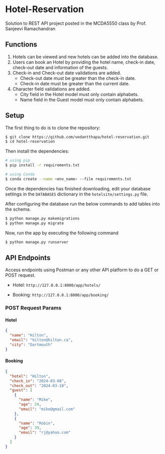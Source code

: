 # Hotel-Reservation

Solution to REST API project posted in the MCDA5550 class by Prof. Sanjeevi Ramachandran

## Functions

1. Hotels can be viewed and new hotels can be added into the database.
2. Users can book an Hotel by providing the hotel name, check-in date, check-out date and information of the guests.
3. Check-in and Check-out date validations are added.
   - Check-out date must be greater than the check-in date.
   - Check-in date must be greater than the current date.
4. Character field validations are added.
   - City field in the Hotel model must only contain alphabets.
   - Name field in the Guest model must only contain alphabets.

## Setup

The first thing to do is to clone the repository:

```sh
$ git clone https://github.com/vedantthapa/hotel-reservation.git
$ cd hotel-reservation
```

Then install the dependencies:

```sh
# using pip
$ pip install -r requirements.txt

# using Conda
$ conda create --name <env_name> --file requirements.txt
```

Once the dependencies has finished downloading, edit your database settings in the `DATABASES` dictionary in the `hotelsite/settings.py` file.

After configuring the database run the below commands to add tables into the schema.

```sh
$ python manage.py makemigrations
$ python manage.py migrate
```

Now, run the app by executing the following command

```sh
$ python manage.py runserver
```

## API Endpoints

Access endpoints using Postman or any other API platform to do a GET or POST request.

- Hotel: `http://127.0.0.1:8000/app/hotels/`

- Booking: `http://127.0.0.1:8000/app/booking/`

### POST Request Params

#### Hotel

```json
{
  "name": "Hilton",
  "email": "hilton@hilton.ca",
  "city": "Dartmouth"
}
```

#### Booking

```json
{
  "hotel": "Hilton",
  "check_in": "2024-03-08",
  "check_out": "2024-03-10",
  "guest": [
    {
      "name": "Mike",
      "age": 24,
      "email": "mike@gmail.com"
    },
    {
      "name": "Robin",
      "age": 39,
      "email": "rj@yahoo.com"
    }
  ]
}
```
